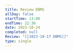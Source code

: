 ```yaml
---
title: Review DBMS
allDay: false
startTime: 13:00
endTime: 22:30
date: 2023-10-24
completed: null
Review: "[[2023-10-17 DBMS]]"
type: single
---
```

